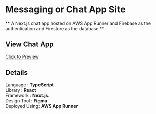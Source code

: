 # Messaging or Chat App Site
** A Next.js chat app hosted on AWS App Runner and Firebase as the authentication and Firestore as the database.**


## View Chat App
[Click to Preview](https://hip6g7mrvc.us-east-1.awsapprunner.com/)

## **Details**     
  Language : **TypeScript**     
  Library : **React**     
  Framework : **Next.js**.   
  Design Tool : **Figma**   
  Deployed Using: **AWS App Runner**
   
